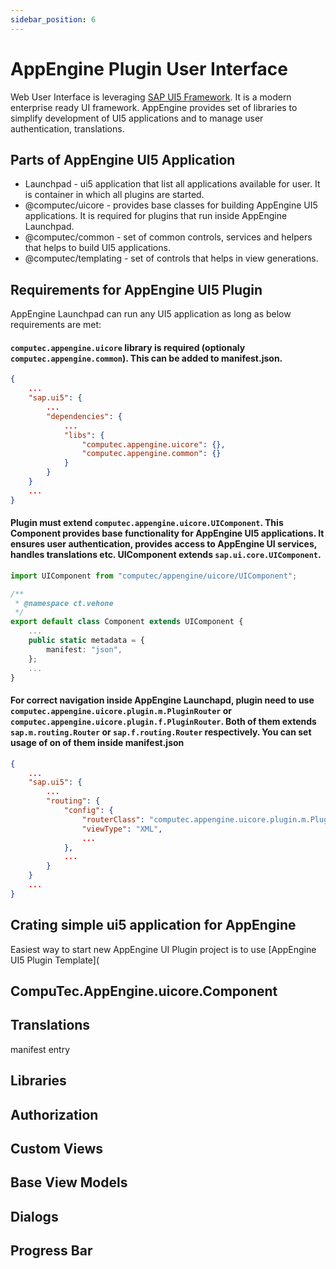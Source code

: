 ```yaml
---
sidebar_position: 6
---
```


# AppEngine Plugin User Interface

Web User Interface is leveraging [SAP UI5 Framework](https://ui5.sap.com/). It is a modern enterprise ready UI framework. AppEngine provides set of libraries to simplify development of UI5 applications and to manage user authentication, translations.

## Parts of AppEngine UI5 Application

* Launchpad - ui5 application that list all applications available for user. It is container in which all plugins are started.
* @computec/uicore - provides base classes for building AppEngine UI5 applications. It is required for plugins that run inside AppEngine Launchpad.
* @computec/common - set of common controls, services and helpers that helps to build UI5 applications.
* @computec/templating - set of controls that helps in view generations.

## Requirements for AppEngine UI5 Plugin

AppEngine Launchpad can run any UI5 application as long as below requirements are met:

#### `computec.appengine.uicore` library is required (optionaly `computec.appengine.common`). This can be added to manifest.json.

```json
{
	...
	"sap.ui5": {
		...
		"dependencies": {
			...
			"libs": {
				"computec.appengine.uicore": {},
				"computec.appengine.common": {}
			}
		}
	}
	...
}
```

#### Plugin must extend `computec.appengine.uicore.UIComponent`. This Component provides base functionality for AppEngine UI5 applications. It ensures user authentication, provides access to AppEngine UI services, handles translations etc. UIComponent extends `sap.ui.core.UIComponent`.

```typescript
import UIComponent from "computec/appengine/uicore/UIComponent";

/**
 * @namespace ct.vehone
 */
export default class Component extends UIComponent {
	...
	public static metadata = {
		manifest: "json",
	};
	...
}
```

#### For correct navigation inside AppEngine Launchapd, plugin need to use `computec.appengine.uicore.plugin.m.PluginRouter` or `computec.appengine.uicore.plugin.f.PluginRouter`. Both of them extends `sap.m.routing.Router` or `sap.f.routing.Router` respectively. You can set usage of on of them inside manifest.json

```json
{
	...
	"sap.ui5": {
		...
		"routing": {
			"config": {
				"routerClass": "computec.appengine.uicore.plugin.m.PluginRouter",
				"viewType": "XML",
				...
			},
			...
		}
	}
	...
}
```

## Crating simple ui5 application for AppEngine

Easiest way to start new AppEngine UI Plugin project is to use [AppEngine UI5 Plugin Template](

## CompuTec.AppEngine.uicore.Component

## Translations

manifest entry

## Libraries

## Authorization

## Custom Views

## Base View Models 

## Dialogs

## Progress Bar

